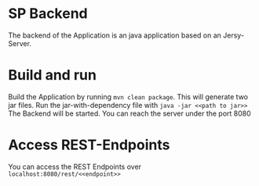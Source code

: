 # SP Backend
The backend of the Application is an java application based on an Jersy-Server.

# Build and run
Build the Application by running `mvn clean package`. This will generate two jar files.
Run the jar-with-dependency file with `java -jar <<path to jar>>`
The Backend will be started. You can reach the server under the port 8080

# Access REST-Endpoints
You can access the REST Endpoints over `localhost:8080/rest/<<endpoint>>`
